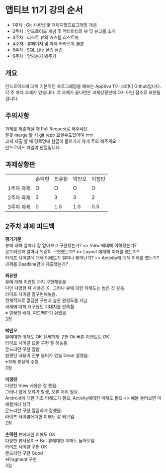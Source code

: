 # 앱티브 11기 강의 순서

+ 1주차 : Git 사용법 및 객체지향프로그래밍 개념
+ 2주차 : 안드로이드 개념 및 액티비티와 뷰 및 뷰그룹 소개
+ 3주차 : 리스트 뷰와 커스텀 리스트뷰
+ 4주차 : 뷰페이저 및 과제 카카오톡 클론
+ 5주차 : SQL Lite 실습 실습
+ 6주차 : 안되는거 봐주기



## 개요 <br>
안드로이드에 대해 기본적인 프로그래밍을 해보는 Apptive 11기 스터디 Github입니다.<br>
각 주 마다 과제가 있습니다. 각 과제가 끝나면은 과제상황판에 O가 아닌 점수로 표현될 겁니다. <br>

## 주의사항 <br>
과제를 제출하실 때 Pull Request로 해주세요. <br>
잘못 merge 할 시 git repo 꼬일수도있어여 ㅠㅠ<br>
과제 제출 할 때 경로명에 한글이 들어가지 않게 주의 해주세요 <br>
안드로이드 파일이 안열립니다.<br>



## 과제상황판 <br>
<table>
<tr>
 <td>
  
  </td>
  <td>
   손덕현
 </td>
  <td>
   최유완
 </td>
  <td>
   박인오
 </td>
 <td>
  이정민
 </td>
  </tr>
 <tr>
 <td>
  1주차 과제 
 </td>
 <td>
  O <!-- 손덕현 -->
 </td>
 <td>
   O   <!-- 최유완 -->
 </td>
  <td>
   O <!-- 박인오 -->
 </td>
 <td>
  O <!-- 이정민 -->
 </td>
 </tr>
  <tr>
 <td>
  2주차 과제 
 </td>
 <td>
  3<!-- 손덕현 -->
 </td>
 <td>
   3   <!-- 최유완 -->
 </td>
  <td>
   3 <!-- 박인오 -->
 </td>
 <td>
 2 <!-- 이정민 -->
 </td>
 </tr>
 <tr>
 <td>
   3주차 과제 
 </td>
 <td>
  0<!-- 손덕현 -->
 </td>
 <td>
   1.5   <!-- 최유완 -->
 </td>
  <td>
   1.0 <!-- 박인오 -->
 </td>
 <td>
 0.5 <!-- 이정민 -->
 </td>
 </tr>
 
 
</table>

## 2주차 과제 피드백
**평가기준**<br>
뷰에 대해 얼마나 잘 알아보고 구현했는가? => View 에대해 이해했는가? <br>
몬드리안과 얼마나 똑같이 구현했는가? => Layout 에대해 이해를 했는가? <br>
라이프 사이클에 대해 이해도가 얼마나 뛰어난가? => Activity에 대해 이해를 했는가? <br>
과제를 Deadline안에 제출했는가? <br>
<br>
**최유완**<br>
뷰에 대해 이벤트 까지 구현해놓음<br>
다만 다양한 뷰 사용은 X , 그러나 뷰에 대한 이해도는 높은 것 같음.<br>
라이프 사이클 잘구현해놓음.<br>
전체적으로 깔끔한 구현과 높은 완성도를 지님<br>
과제에 대해 요구했던 기대치를 만족함.<br>
※ 깔끔한 배치, 피드백하기 쉬웠음<br>
3점<br>
<br>
**박인오**<br>
뷰에대한 이해도 OK 상세하게 구현 Ok 버튼 이벤트도 OK <br>
라이프 사이클 또한 구현 잘 해놓음 <br>
몬드리안 구현 잘함 <br>
원했던 내용이 전부 들어가 있음 Great 잘했음. <br>
※과제 충실히 수행 <br>
3점 <br>
<br>
**이정민** <br>
다양한 View 사용은 잘 했음. <br>
그러나 앱에 오류가 발생, 오류 처리 필요. <br>
Android에 대한 기초 이해도가 필요, Activity에대한 이해도 필요 => 에뮬 돌려보면 이해될꺼라 생각 <br>
몬드리안 구현 깔끔하게 잘했음. <br>
라이프 사이클에대한 이해도 잘 되보임.<br>
2점<br>
<br>
**손덕현**
뷰에대한 이해도 OK<br>
다양한 뷰사용X -> But 뷰에대한 이해도 높아보임 <br>
라이프 사이클 구현 OK <br>
몬드리안 구현 Good <br>
※Fragment 구현 <br>
3점
